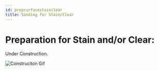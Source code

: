```yaml
---
id: prepsurfacestainclear
title: Sanding for Stain/Clear
---
```


# Preparation for Stain and/or Clear:

Under Construction.

![Construciton Gif](https://media.giphy.com/media/3o85xA30i7z1LUIISY/giphy.gif)
